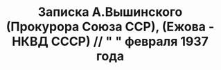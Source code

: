 ---
title: Записка А.Вышинского (Прокурора Союза ССР), (Ежова - НКВД СССР) // " " февраля
  1937 года
description: РГАСПИ, ф.17, оп.171, дело 413, лист 376
images:
- /disk/pictures/v05/17-171-413-376.jpg
- /disk/pictures/v05/17-171-413-377.jpg
- /disk/pictures/v05/17-171-413-378.jpg
---